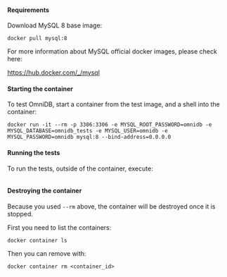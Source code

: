 #### Requirements

Download MySQL 8 base image:

```
docker pull mysql:8
```

For more information about MySQL official docker images, please check here:

https://hub.docker.com/_/mysql


#### Starting the container

To test OmniDB, start a container from the test image, and a shell into the container:

```
docker run -it --rm -p 3306:3306 -e MYSQL_ROOT_PASSWORD=omnidb -e MYSQL_DATABASE=omnidb_tests -e MYSQL_USER=omnidb -e MYSQL_PASSWORD=omnidb mysql:8 --bind-address=0.0.0.0
```


#### Running the tests

To run the tests, outside of the container, execute:

```

```


#### Destroying the container

Because you used `--rm` above, the container will be destroyed once it is stopped.

First you need to list the containers:

```
docker container ls
```

Then you can remove with:

```
docker container rm <container_id>
```
